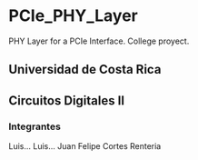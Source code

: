 # PCIe_PHY_Layer
PHY Layer for a PCIe Interface. College proyect.
## Universidad de Costa Rica
## Circuitos Digitales II
### Integrantes
Luis...
Luis...
Juan Felipe Cortes Renteria
